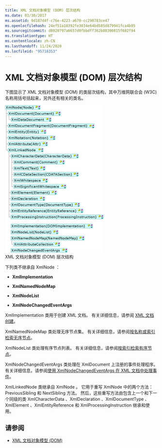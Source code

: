 ```yaml
---
title: XML 文档对象模型 (DOM) 层次结构
ms.date: 03/30/2017
ms.assetid: 9d187d4f-c76e-4223-a670-cc290783ce47
ms.openlocfilehash: 24ef51a18392fe3034e64bd585d879941fca4b95
ms.sourcegitcommit: d8020797a6657d0fbbdff362b80300815f682f94
ms.translationtype: HT
ms.contentlocale: zh-CN
ms.lasthandoff: 11/24/2020
ms.locfileid: "95718353"
---
```

# <a name="xml-document-object-model-dom-hierarchy"></a>XML 文档对象模型 (DOM) 层次结构

下图显示了 XML 文档对象模型 (DOM) 的类层次结构，其中万维网联合会 (W3C) 名称用括号括起来，另外还有相关的类名。  
  
 ![XML 文档对象模型 &#40;DOM&#41; 层次结构](media/dom-class-hierarchy.gif "Dom_class_hierarchy")  
XML 文档对象模型 (DOM) 层次结构  
  
 下列类不继承自 XmlNode  ：  
  
- **XmlImplementation**  
  
- **XmlNamedNodeMap**  
  
- **XmlNodeList**  
  
- **XmlNodeChangedEventArgs**  
  
 XmlImplementation  类用于创建 XML 文档。 有关详细信息，请参阅 [XML 文档创建](xml-document-creation.md)。  
  
 XmlNamedNodeMap  类处理无序节点集。 有关详细信息，请参阅[按名称或索引检索无序节点](unordered-node-retrieval-by-name-or-index.md)。  
  
 XmlNodeList  类处理有序节点列表。 有关详细信息，请参阅[按索引检索有序节点](ordered-node-retrieval-by-index.md)。  
  
 XmlNodeChangedEventArgs  类处理在 XmlDocument  上注册的事件处理程序。 有关详细信息，请参阅[使用 XmlNodeChangedEventArgs 在 XML 文档中处理事件](event-handling-in-an-xml-document-using-the-xmlnodechangedeventargs.md)。  
  
 XmlLinkedNode  类继承自 XmlNode  。 它用于重写 XmlNode  中的两个方法：PreviousSibling  和 NextSibling  方法。 然后，这些重写方法由包含上一个和下一个同级的类 XmlCharacterData  、XmlDeclaration  、XmlDocumentType  、XmlElement  、XmlEntityReference  和 XmlProcessingInstruction  继承和使用。  
  
## <a name="see-also"></a>请参阅

- [XML 文档对象模型 (DOM)](xml-document-object-model-dom.md)
